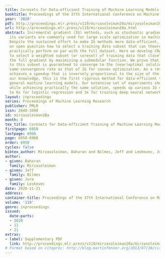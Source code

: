 ```yaml
---
title: Coresets for Data-efficient Training of Machine Learning Models
booktitle: Proceedings of the 37th International Conference on Machine Learning
year: '2020'
pdf: http://proceedings.mlr.press/v119/mirzasoleiman20a/mirzasoleiman20a.pdf
url: http://proceedings.mlr.press/v119/mirzasoleiman20a.html
abstract: Incremental gradient (IG) methods, such as stochastic gradient descent and
  its variants are commonly used for large scale optimization in machine learning.
  Despite the sustained effort to make IG methods more data-efficient, it remains
  an open question how to select a training data subset that can theoretically and
  practically perform on par with the full dataset. Here we develop CRAIG, a method
  to select a weighted subset (or coreset) of training data that closely estimates
  the full gradient by maximizing a submodular function. We prove that applying IG
  to this subset is guaranteed to converge to the (near)optimal solution with the
  same convergence rate as that of IG for convex optimization. As a result, CRAIG
  achieves a speedup that is inversely proportional to the size of the subset. To
  our knowledge, this is the first rigorous method for data-efficient training of
  general machine learning models. Our extensive set of experiments show that CRAIG,
  while achieving practically the same solution, speeds up various IG methods by up
  to 6x for logistic regression and 3x for training deep neural networks.
layout: inproceedings
series: Proceedings of Machine Learning Research
publisher: PMLR
issn: 2640-3498
id: mirzasoleiman20a
month: 0
tex_title: Coresets for Data-efficient Training of Machine Learning Models
firstpage: 6950
lastpage: 6960
page: 6950-6960
order: 6950
cycles: false
bibtex_author: Mirzasoleiman, Baharan and Bilmes, Jeff and Leskovec, Jure
author:
- given: Baharan
  family: Mirzasoleiman
- given: Jeff
  family: Bilmes
- given: Jure
  family: Leskovec
date: 2020-11-21
address: 
container-title: Proceedings of the 37th International Conference on Machine Learning
volume: '119'
genre: inproceedings
issued:
  date-parts:
  - 2020
  - 11
  - 21
extras:
- label: Supplementary PDF
  link: http://proceedings.mlr.press/v119/mirzasoleiman20a/mirzasoleiman20a-supp.pdf
# Format based on citeproc: http://blog.martinfenner.org/2013/07/30/citeproc-yaml-for-bibliographies/
---
```

